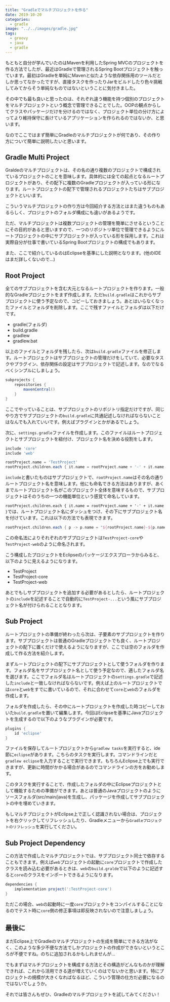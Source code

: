 ```yaml
---
title: "Gradleでマルチプロジェクトを作る"
date: 2019-10-20
categories: 
  - gradle
image: "../../images/gradle.jpg"
tags:
  - groovy
  - java
  - gradle
---
```


もともと自分が学んでいたのはMavenを利用したSpring MVCのプロジェクトを作る方法でしたが、最近はGradleで管理されるSpring Bootプロジェクトを触っています。最初はGradleを単純にMavenと似たような依存関係用のツールだとしか思ってなかったですが、直接タスクを作ったりJarをビルドしたり色々挑戦してみてからそう単純なものではないということに気付きました。

その中でも最も良いと思ったのは、それぞれ違う機能を持つ個別のプロジェクトをマルチプロジェクトという概念で管理できることでした。OOPの観点からしてクラスやパッケージだけを分けるのではなく、プロジェクト単位の分け方によってより維持保守に長けているアプリケーションを作られるのではないか、と思います。

なのでここではまず簡単にGradleのマルチプロジェクトが何であり、その作り方について簡単に説明したいと思います。

## Gradle Multi Project

Graldeのマルチプロジェクトは、その名の通り複数のプロジェクトで構成されているプロジェクトのことを意味します。具体的には全ての起点となるルートプロジェクトがあり、その配下に複数のGradleプロジェクトが入っている形になります。ルートプロジェクトの配下で管理されるプロジェクトたちはサブプロジェクトといいます。

こういうマルチプロジェクトの作り方は今回紹介する方法とはまた違うものもあるらしく、プロジェクトのフォルダ構成にも違いがあるようです。

ただ、マルチプロジェクトは複数プロジェクトの管理を簡単にさせるということにその目的があると思いますので、一つのリポジトリ単位で管理できるようにルートプロジェクトの中にサブプロジェクトが入っている形を採用します。これは実際自分が仕事で書いているSpring Bootプロジェクトの構成でもあります。

また、ここで紹介しているのはEclipseを基準にした説明となります。(他のIDEはまだ詳しくないので…)

## Root Project

全てのサブプロジェクトを含む大元となるルートプロジェクトを作ります。一般的なGradleプロジェクトをまず作成します。ただ`build.gradle`はこれからサブプロジェクトに使う予定なので、コピーしておきましょう。あとはいらなくなったファイルとフォルダを削除します。ここで残すファイルとフォルダは以下だけです。

- gradle(フォルダ)
- build.gradle
- gradlew
- gradlew.bat

以上のファイルとフォルダを残したら、次は`build.gradle`ファイルを修正します。ルートプロジェクトはサブプロジェクトの管理だけをしていて、必要なタスクやプラグイン、依存関係の設定はサブプロジェクトで記述します。なのでなるべくシンプルにしましょう。

```groovy
subprojects {
    repositories {
        mavenCentral()
    }
}
```

ここでやっていることは、サブプロジェクトのリポジトリ指定だけですが、同じやり方でサブプロジェクトの`build.gradle`に共通記述しなければならないことはなんでも入れていいです。例えばプラグインとかがあるでしょう。

次に、`settings.gradle`ファイルを作成します。このファイルはルートプロジェクトとサブプロジェクトを紐付け、プロジェクト名を決める役割をします。

```groovy
include 'core'
include 'web'

rootProject.name = 'TestProject'
rootProject.children.each { it.name = rootProject.name + '-' + it.name }
```

`include`と書いたものはサブプロジェクトで、`rootProject.name`はその名の通りルートプロジェクト名を意味します。他にも命名できる方法はありますが、あくまでルートプロジェクト名がこのプロジェクト全体を意味するもので、サブプロジェクトはそのうちの一つの機能単位という感覚て命名しています。

`rootProject.children.each { it.name = rootProject.name + '-' + it.name }`では、ルートプロジェクト名にダッシュをつけ、その下にサブプロジェクト名を付けています。これは以下の方法でも表現できます。

```groovy
rootProject.children.each { p -> p.name = "${rootProject.name}-${p.name}"}
```

この命名法によりそれぞれのサブプロジェクトは`TestProject-core`や`TestProject-web`のように命名されます。

こう構成したプロジェクトをEclipseのパッケージエクスプローラからみると、以下のように見えるようになります。

- TestProject
- TestProject-core
- TestProject-web

あとでもしサブプロジェクトを追加する必要があるとしたら、ルートプロジェクトの`include`を記述することで自動的に`TestProject-...`という風にサブプロジェクト名が付けられることとなります。

## Sub Project

ルートプロジェクトの準備が終わったら次は、子要素のサブプロジェクトを作ります。サブプロジェクトは普通のGradleプロジェクトでも良く、ルートプロジェクトの配下に置くだけで使えるようになりますが、ここでは空のフォルダを作成して作る方法を紹介します。

まずルートプロジェクトの配下にサブプロジェクトとして使うフォルダを作ります。フォルダ名をサブプロジェクト名として使う予定なので、適したフォルダ名を選びます。ここでフォルダ名はルートプロジェクトの`settings.gradle`で記述した`include`と一致しなければならないです。例えば上のルートプロジェクトでは`core`と`web`をすでに書いているので、それに合わせて`core`と`web`のフォルダを作成します。

フォルダを作成したら、その中にルートプロジェクトを作成した時コピーしておいた`build.gradle`を置いて編集します。今回はEclipseを基準にJavaプロジェクトを生成するので以下のようなプラグインが必要です。

```groovy
plugins {
    id 'eclipse'
}
```

ファイルを保存してルートプロジェクトから`gradlew tasks`を実行すると、ide節に`eclipse`があります。こちらのタスクを実行します。コマンドラインだと`gradlew eclipse`を入力することで実行できます。もちろんEclipse上でも実行できますが、更新に時間がかかる場合があるのでコマンドラインの方をお勧めします。

このタスクを実行することで、作成したフォルダの中にEclipseプロジェクトとして機能するための準備ができます。あとは普通のJavaプロジェクトのようにソースフォルダ(src/main/java)を生成し、パッケージを作成してサブプロジェクトの中を埋めていきます。

もしマルチプロジェクトがEclipse上で正しく認識されない場合は、プロジェクトを右クリックしてリフレッシュしたり、Gradleメニューから`Gradleプロジェクトのリフレッシュ`を実行してください。

## Sub Project Dependency

この方法で作成したマルチプロジェクトでは、サブプロジェクト同士で依存することもできます。例えば`web`プロジェクトの起動に`core`プロジェクトで作成したクラスを読み込む必要があるときは、`web`の`build.gralde`で以下のように記述すると`core`のクラスをインポートできるようになります。

```groovy
dependencies {
    implementation project(':TestProject-core')
}
```

ただこの場合、`web`の起動時に一度`core`プロジェクトをコンパイルすることになるのでテスト時に`core`側の修正事項は即反映されないので注意しましょう。

## 最後に

まだEclipse上でGradleのマルチプロジェクトの生成を簡単にできる方法がなく、このような多少不便な方法でしかプロジェクトの作成ができないというところが不便ですね。のちに追加されるかもしれませんが…

でもまずはマルチプロジェクトを構成する方法とその構造がどんなものかが理解できれば、これから活用できる道が増えていくのはでないかと思います。特にプロジェクトの規模が大きくなればなるほど、こういう管理の仕方だ必要になるのではないでしょうか。

それでは皆さんもぜひ、Gradleのマルチプロジェクトを試してみてください！

